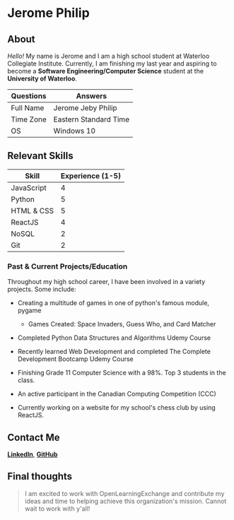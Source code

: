 # Jerome Philip

## About

_Hello!_ My name is Jerome and I am a high school student at Waterloo Collegiate Institute. Currently, I am finishing my last year and aspiring to
become a __Software Engineering/Computer Science__ student at the **University of Waterloo**.

Questions | Answers
--- | --- 
Full Name | Jerome Jeby Philip
Time Zone | Eastern Standard Time
OS | Windows 10

## Relevant Skills

Skill | Experience (1-5)
--- | ---
JavaScript | 4
Python | 5
HTML & CSS | 5
ReactJS | 4
NoSQL | 2
Git | 2

### Past & Current Projects/Education

Throughout my high school career, I have been involved in a variety projects. Some include:

* Creating a multitude of games in one of python's famous module, pygame

  * Games Created: Space Invaders, Guess Who, and Card Matcher
  
 * Completed Python Data Structures and Algorithms Udemy Course
 
 * Recently learned Web Development and completed The Complete Development Bootcamp Udemy Course
 
 * Finishing Grade 11 Computer Science with a 98%. Top 3 students in the class.
 
 * An active participant in the Canadian Computing Competition (CCC)
 
 * Currently working on a website for my school's chess club by using ReactJS. 
 
 ## Contact Me
 [**LinkedIn**](https://www.linkedin.com/in/jerome-philip-89a446196/), [**GitHub**](https://github.com/Jeromephilip)
 
 ## Final thoughts
 
 > I am excited to work with OpenLearningExchange and contribute my ideas and time to helping achieve this organization's mission. Cannot wait to work with y'all!
